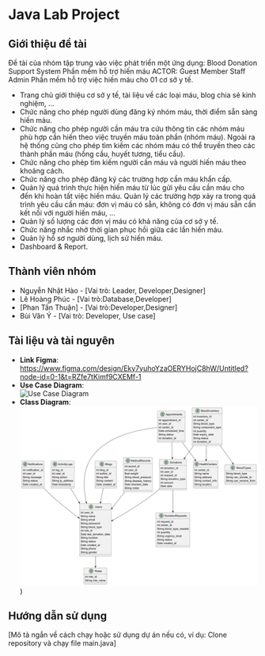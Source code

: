 # Java Lab Project

## Giới thiệu đề tài
Đề tài của nhóm tập trung vào việc phát triển một ứng dụng:
Blood Donation Support System
Phần mềm hỗ trợ hiến máu
ACTOR:
Guest
Member
Staff
Admin
Phần mềm hỗ trợ việc hiến máu cho 01 cơ sở y tế.
- Trang chủ giới thiệu cơ sở y tế, tài liệu về các loại máu, blog chia sẻ kinh nghiệm, ...
- Chức năng cho phép người dùng đăng ký nhóm máu, thời điểm sẵn sàng hiến máu.
- Chức năng cho phép người cần máu tra cứu thông tin các nhóm máu phù hợp cần hiến theo việc truyền máu toàn phần (nhóm máu). Ngoài ra hệ thống cũng cho phép tìm kiếm các nhóm máu có thể truyền theo các thành phần máu (hồng cầu, huyết tương, tiểu cầu).
- Chức năng cho phép tìm kiếm người cần máu và người hiến máu theo khoảng cách.
- Chức năng cho phép đăng ký các trường hợp cần máu khẩn cấp.
- Quản lý quá trình thực hiện hiến máu từ lúc gửi yêu cầu cần máu cho đến khi hoàn tất việc hiến máu. Quản lý các trường hợp xảy ra trong quá trình yêu cầu cần máu: đơn vị máu có sẵn, không có đơn vị máu sẵn cần kết nối với người hiến máu, ...
- Quản lý số lượng các đơn vị máu có khả năng của cơ sở y tế.
- Chức năng nhắc nhở thời gian phục hồi giữa các lần hiến máu.
- Quản lý hồ sơ người dùng, lịch sử hiến máu.
- Dashboard & Report.

## Thành viên nhóm
- Nguyễn Nhật Hào - [Vai trò: Leader, Developer,Designer]
- Lê Hoàng Phúc - [Vai trò:Database,Developer]
- [Phan Tấn Thuận] - [Vai trò:Developer,Designer]
- Bùi Văn Ý - [Vai trò: Developer, Use case]

## Tài liệu và tài nguyên
- **Link Figma**: https://www.figma.com/design/Eky7yuhoYzaOERYHojC8hW/Untitled?node-id=0-1&t=RZfe7tKimf9CXEMf-1
- **Use Case Diagram**:  
  ![Use Case Diagram]([đường_dẫn_đến_ảnh_use_case.jpg](https://drive.google.com/drive/folders/11U8IEAm0wlEs782jPfQsCB1V8r5Da21j?usp=sharing))  
- **Class Diagram**:  
  ![Class Diagram](docs/diagrams/Class_diagram.png))  
  

## Hướng dẫn sử dụng
[Mô tả ngắn về cách chạy hoặc sử dụng dự án nếu có, ví dụ: Clone repository và chạy file main.java]


